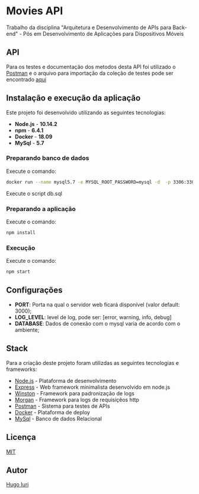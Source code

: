 # Movies API
Trabalho da disciplina "Arquitetura e Desenvolvimento de APIs para Back-end" - Pós em Desenvolvimento de Aplicações para Dispositivos Móveis

## API
Para os testes e documentação dos metodos desta API foi utilizado o [Postman] e o arquivo para importação da coleção de testes pode ser encontrado [aqui](movies-api.postman_collection.json)

## Instalação e execução da aplicação

Este projeto foi desenvolvido utilizando as seguintes tecnologias:
- **Node.js** - **10.14.2**
- **npm** - **6.4.1**
- **Docker** - **18.09**
- **MySql** - **5.7**

### Preparando banco de dados

Execute o comando:
``` sh
docker run --name mysql5.7 -e MYSQL_ROOT_PASSWORD=mysql -d  -p 3306:3306 mysql:5.7
```

Execute o script db.sql

### Preparando a aplicação

Execute o comando:
``` sh
npm install
```

### Execução

Execute o comando:
``` sh
npm start
```

## Configurações

- **PORT**: Porta na qual o servidor web ficará disponível (valor default: 3000);
- **LOG_LEVEL**: level de log, pode ser: [error, warning, info, debug]
- **DATABASE**: Dados de conexão com o mysql varia de acordo com o ambiente;

## Stack

Para a criação deste projeto foram utilizdas as seguintes tecnologias e frameworks:

- [Node.js] - Plataforma de desenvolvimento
- [Express] - Web framework minimalista desenvolvido em node.js
- [Winston] - Framework para padronização de logs
- [Morgan] - Framework para logs de requisiçẽos http
- [Postman] - Sistema para testes de APIs
- [Docker] - Plataforma de deploy
- [MySql] - Banco de dados Relacional

## Licença
[MIT](LICENSE)

## Autor
[Hugo Iuri](https://github.com/hugoiuri)


[Node.js]: <https://nodejs.org>
[Express]: <http://expressjs.com>
[Winston]: <https://www.npmjs.com/package/winston>
[Morgan]: <https://www.npmjs.com/package/morgan>
[Postman]: <https://www.getpostman.com/>
[Docker]: <https://www.docker.com/>
[MySql]: <https://www.mysql.com/>